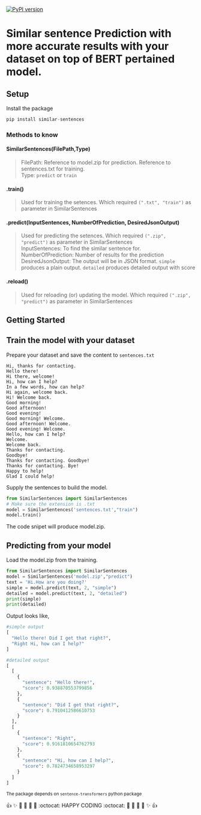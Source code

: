 [![PyPI version](https://badge.fury.io/py/similar-sentences.svg)](https://badge.fury.io/py/similar-sentences)

# Similar sentence Prediction with more accurate results with your dataset on top of BERT pertained model.

## Setup

Install the package

```python
pip install similar-sentences
```

### Methods to know

#### SimilarSentences(FilePath,Type)
  > FilePath: Reference to model.zip for prediction. Reference to sentences.txt for training.<br/>
  > Type: `predict` or `train`

#### .train()
 > Used for training the setences. Which required `(".txt", "train")` as parameter in SimilarSentences

#### .predict(InputSentences, NumberOfPrediction, DesiredJsonOutput)
  > Used for predicting the setences. Which required `(".zip", "predict")` as parameter in SimilarSentences<br/>
  > InputSentences: To find the similar sentence for. <br/>
  > NumberOfPrediction: Number of results for the prediction<br/>
  > DesiredJsonOutput: The output will be in JSON format. `simple` produces a plain output. `detailed` produces detailed output with score 
  
#### .reload()
  > Used for reloading (or) updating the model. Which required `(".zip", "predict")` as parameter in SimilarSentences
  
## Getting Started

## Train the model with your dataset

Prepare your dataset and save the content to `sentences.txt`

```
Hi, thanks for contacting.
Hello there!
Hi there, welcome!
Hi, how can I help?
In a few words, how can help?
Hi again, welcome back.
Hi! Welcome back.
Good morning! 
Good afternoon! 
Good evening! 
Good morning! Welcome.
Good afternoon! Welcome.
Good evening! Welcome.
Hello, how can I help?
Welcome.
Welcome back.
Thanks for contacting.
Goodbye!
Thanks for contacting. Goodbye!
Thanks for contacting. Bye!
Happy to help!
Glad I could help!
```

Supply the sentences to build the model.

```python
from SimilarSentences import SimilarSentences
# Make sure the extension is .txt
model = SimilarSentences('sentences.txt',"train")
model.train()
```
The code snipet will produce model.zip.

## Predicting from your model

Load the model.zip from the training.

```python
from SimilarSentences import SimilarSentences
model = SimilarSentences('model.zip',"predict")
text = 'Hi.How are you doing?'
simple = model.predict(text, 2, "simple")
detailed = model.predict(text, 2, "detailed")
print(simple)
print(detailed)
```

Output looks like,

```python
#simple output
[
  "Hello there! Did I get that right?",
  "Right Hi, how can I help?"
]

#detailed output
[
  [
    {
      "sentence": "Hello there!",
      "score": 0.938870553799856
    },
    {
      "sentence": "Did I get that right?",
      "score": 0.7910412586610753
    }
  ],
  [
    {
      "sentence": "Right",
      "score": 0.9161810654762793
    },
    {
      "sentence": "Hi, how can I help?",
      "score": 0.7824734658953297
    }
  ]
]
````
<sub>The package depends on `sentence-transformers` python package</sub>

:+1: :sparkles: :camel: :tada: :rocket: :metal: :octocat:  HAPPY CODING :octocat: :metal: :rocket: :tada: :camel: :sparkles: :+1:
